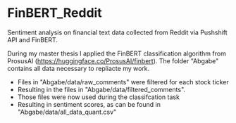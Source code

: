# FinBERT_Reddit
Sentiment analysis on financial text data collected from Reddit via Pushshift API and FinBERT.

During my master thesis I applied the FinBERT classification algorithm from ProsusAI (https://huggingface.co/ProsusAI/finbert). The folder "Abgabe" contains all data necessary to repliacte my work.
* Files in "Abgabe/data/raw_comments" were filtered for each stock ticker
* Resulting in the files in "Abgabe/data/filtered_comments".
* Those files were now used during the classifcation task
* Resulting in sentiment scores, as can be found in "Abgabe/data/all_data_quant.csv"
